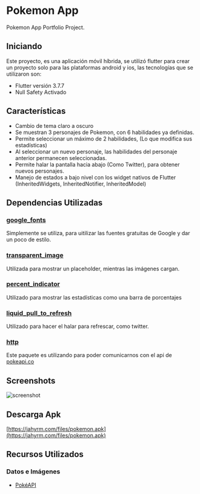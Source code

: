 # Pokemon App

Pokemon App Portfolio Project.

## Iniciando

Este proyecto, es una aplicación móvil híbrida, se utilizó flutter para crear un proyecto solo para las plataformas android y ios, las tecnologías que se utilizaron son:

- Flutter versión 3.7.7
- Null Safety Activado

## Características

- Cambio de tema claro a oscuro
- Se muestran 3 personajes de Pokemon, con 6 habilidades ya definidas.
- Permite seleccionar un máximo de 2 habilidades, (Lo que modifica sus estadísticas)
- Al seleccionar un nuevo personaje, las habilidades del personaje anterior permanecen seleccionadas.
- Permite halar la pantalla hacia abajo (Como Twitter), para obtener nuevos personajes.
- Manejo de estados a bajo nivel con los widget nativos de Flutter (InheritedWidgets, InheritedNotifier, InheritedModel)

## Dependencias Utilizadas

### [google_fonts](https://pub.dev/packages/google_fonts)

Simplemente se utiliza, para uitilizar las fuentes gratuitas de Google y dar un poco de estilo.

### [transparent_image](https://pub.dev/packages/transparent_image)

Utilizada para mostrar un placeholder, mientras las imágenes cargan.

### [percent_indicator](https://pub.dev/packages/percent_indicator)

Utilizado para mostrar las estadísticas como una barra de porcentajes

### [liquid_pull_to_refresh](https://pub.dev/packages/liquid_pull_to_refresh)

Utilizado para hacer el halar para refrescar, como twitter.

### [http](https://pub.dev/packages/http)

Este paquete es utilizando para poder comunicarnos con el api de [pokeapi.co](https://pokeapi.co)

## Screenshots

![screenshot](https://jahyrm.com/files/pokemon_1.gif)

## Descarga Apk

[https://jahyrm.com/files/pokemon.apk](https://jahyrm.com/files/pokemon.apk)

## Recursos Utilizados

### Datos e Imágenes

- [PokéAPI](https://pokeapi.co)
